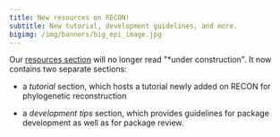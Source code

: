 ```yaml
---
title: New resources on RECON!
subtitle: New tutorial, development guidelines, and more.
bigimg: /img/banners/big_epi_image.jpg
---
```


Our [resources section](../resources) will no longer read "*under construction". It now contains two separate sections:

- a *tutorial* section, which hosts a tutorial newly added on RECON for phylogenetic reconstruction

- a *development tips* section, which provides guidelines for package development as well as for package review.

<br>
<br>
